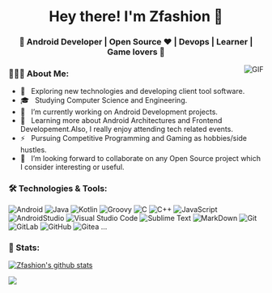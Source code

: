 <h1 align="center">Hey there! I'm Zfashion 🖖</h1>
<h3 align="center">🚀 Android Developer | Open Source ♥ | Devops | Learner | Game lovers 🚀</h3>

<img align="right" alt="GIF" src="https://raw.githubusercontent.com/haoruilee/haoruilee/master/pic/pusheencode.gif" />

### 👨🏻‍💻 About Me:

- 🤔 &nbsp; Exploring new technologies and developing client tool software.
- 🎓 &nbsp; Studying Computer Science and Engineering.
- 💼 &nbsp; I’m currently working on Android Development projects.
- 🌱 &nbsp; Learning more about Android Architectures and Frontend Developement.Also, I really enjoy attending tech related events.
- ⚡ &nbsp; Pursuing Competitive Programming and Gaming as hobbies/side hustles.  
- 👯 &nbsp; I’m looking forward to collaborate on any Open Source project which I consider interesting or useful.

### 🛠 Technologies & Tools:

![Android](https://img.shields.io/badge/-Android-brightgreen?style=&logo=Android&logoColor=white)
![Java](https://img.shields.io/badge/-Java-blue?style=&logo=Java&logoColor=white)
![Kotlin](https://img.shields.io/badge/-Kotlin-orange?style=&logo=kotlin)
![Groovy](https://img.shields.io/badge/-Groovy-9cf?style=&logo=groovy&logoColor=white)
![C](https://img.shields.io/badge/-C-yellow?style=&logo=c&logoColor=white)
![C++](https://img.shields.io/badge/-C++-red?style=&logo=c++&logoColor=white)
![JavaScript](https://img.shields.io/badge/-JavaScript-yellowgreen?style=&logo=JavaScript&logoColor=white)
![AndroidStudio](https://img.shields.io/badge/-AndroidStudio-brightgreen?style=&logo=AndroidStudio&logoColor=white)
![Visual Studio Code](https://img.shields.io/badge/-VSCode-007ACC?style=&logo=visual-studio-code&logoColor=white)
![Sublime Text](https://img.shields.io/badge/-Sublime-4B4B4B?style=&logo=sublime-text&logoColor=FF9800)
![MarkDown](https://img.shields.io/badge/-MarkDown-white?style=&logo=MarkDown&logoColor=black)
![Git](https://img.shields.io/badge/-Git-F05032?style=&logo=git&logoColor=white)
![GitLab](https://img.shields.io/badge/-GitLab-FCA121?style=&logo=gitlab)
![GitHub](https://img.shields.io/badge/-GitHub-lightgrey?style=&logo=github&logoColor=white)
![Gitea](https://img.shields.io/badge/-Gitea-green?style=&logo=gitea&logoColor=white)
...

### 🚦 Stats:

[![Zfashion's github stats](https://github-readme-stats.vercel.app/api?username=Zfashion&theme=gruvbox&show_icons=true&hide=commits)](https://github.com/Zfashion/github-readme-stats)

[![](https://github-readme-stats.vercel.app/api/top-langs/?username=Zfashion&layout=compact&theme=gruvbox)](https://github.com/natee/website)

<!-- ![Dino](https://raw.githubusercontent.com/sanket9006/sanket9006/master/dino.gif) -->
